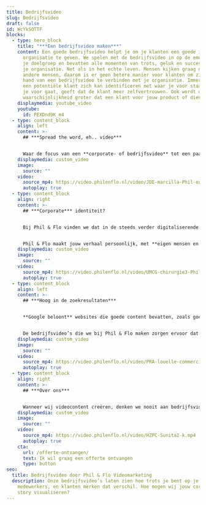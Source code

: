 ```yaml
---
title: Bedrijfsvideo
slug: Bedrijfsvideo
draft: false
id: WcYkSOTTF
blocks:
  - type: hero_block
    title: "***Een bedrijfsvideo maken***"
    content: Een goede bedrijfsvideo helpt je om je klanten een goede indruk van je
      organisatie te geven. We spelen met de bedrijfsvideo in op de emoties van
      je doelgroep en bevatten alle momenten van trots, geluk en succes binnen
      je organisatie. Net als in het echte leven. Mensen kijken graag naar
      andere mensen, daarom is er geen betere manier voor klanten om zich aan de
      hand van een bedrijfsvideo te verbinden met je organisatie. Immers, als
      een potentiële klant zich kan identificeren met waar je voor staat en waar
      je voor gaat, geeft dat de klant meer zelfvertrouwen. Ook wordt de
      waarschijnlijkheid groter dat een klant voor jouw product of dienst kiest.
    displaymedia: youtube_video
    youtube:
      id: PEXDnd9K_m4
  - type: content_block
    align: left
    content: >-
      ## ***Spread the word, eh.. video***


      Waar de focus van een **corporate- of bedrijfsvideo** tot een paar jaar geleden nog op het promoten van je merk lag, richten we ons bij Phil & Flo nu op het oplossen van de problemen van je klant. Je doelgroep is kritischer dan ooit en niemand komt nog naar je website om “slechts” een filmpje te bekijken. Klanten komen naar je website omdat ze een situatie hebben die ze graag willen oplossen.
    displaymedia: custom_video
    image:
      source: ""
    video:
      source_mp4: https://video.philenflo.nl/video/JDE-marcilla-Phil-en-Flo-website-source.mp4
      autoplay: true
  - type: content_block
    align: right
    content: >-
      ## ***Corporate*** identiteit?


      Bij Phil & Flo vinden we dat in de steeds verder digitaliserende klantrelatie de wensen en belangen van je klant altijd voorop moeten staan. Met de komst van verschillende social media, gecombineerd met [YouTube](https://www.philenflo.nl/youtube-marketing/), is het nog nooit zo eenvoudig geweest om jouw corporate identiteit te delen met je doelgroep.


      Phil & Flo maakt jouw verhaal persoonlijk, met **eigen mensen en eigen wensen**. Daarmee toont een bedrijfsvideo hoe trots je bent op je medewerkers en klanten merken dat verschil. In de producties van Phil & Flo spelen echte mensen de hoofdrol.
    displaymedia: custom_video
    image:
      source: ""
    video:
      source_mp4: https://video.philenflo.nl/video/UMCG-chirurgie3-Phil-en-Flo-website-source.mp4
      autoplay: true
  - type: content_block
    align: left
    content: >-
      ## ***Hoog in de zoekresultaten***


      **Google beloont** websites die goede content bevatten, zoals goede bedrijfsvideo's. Daarmee verschijn je dus hoger in de zoekresultaten.


      De bedrijfsvideo’s die we bij Phil & Flo maken zorgen ervoor dat klanten een beter gevoel krijgen bij jouw bedrijf, je producten, diensten en je service. Bel onze adviseurs voor vrijblijvend advies 085 273 8331.
    displaymedia: custom_video
    image:
      source: ""
    video:
      source_mp4: https://video.philenflo.nl/video/PRA-louelle-commercial-Phil-en-Flo-website-source.mp4
      autoplay: true
  - type: content_block
    align: right
    content: >-
      ## ***Over ons***


      Wanneer wij videocontent creëren, denken we nooit aan bedrijfsvideo’s voor eenmalig gebruik. De beelden voor een bedrijfsvideo kunnen we opnieuw inzetten voor bijvoorbeeld een online training video of een reclamespot. Daarnaast kan je beter tien verschillende films van één minuut maken dan één film van tien minuten, dit is veel beter voor specifieke zoekopdrachten.
    displaymedia: custom_video
    image:
      source: ""
    video:
      source_mp4: https://video.philenflo.nl/video/HZPC-Sunita2-k.mp4
      autoplay: true
    cta:
      url: /offerte-ontvangen/
      text: Ik wil graag een offerte ontvangen
      type: button
seo:
  title: Bedrijfsvideo door Phil & Flo Videomarketing
  description: Onze bedrijfsvideo’s laten zien hoe trots je bent op je
    medewerkers, en klanten merken dat verschil. Hoe mogen wij jouw corporate
    story visualiseren?
---
```

